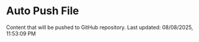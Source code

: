 # Auto Push File

Content that will be pushed to GitHub repository.
Last updated: 08/08/2025, 11:53:09 PM